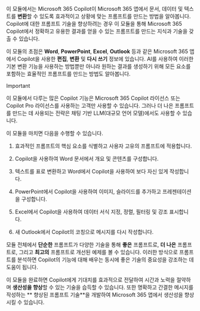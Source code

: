 이 모듈에서는 Microsoft 365 Copilot이 Microsoft 365 앱에서 문서, 데이터 및 텍스트를 **변환**할 수 있도록 효과적이고 상황에 맞는 프롬프트를 만드는 방법을 알아봅니다. Copilot에 대한 프롬프트 기술을 향상하려는 경우 이 모듈을 통해 Microsoft 365 Copilot에서 정확하고 유용한 결과를 얻을 수 있는 프롬프트를 만드는 지식과 기술을 갖출 수 있습니다.

이 모듈의 초점은 **Word**, **PowerPoint**, **Excel**, **Outlook** 등과 같은 Microsoft 365 앱에서 Copilot을 사용한 **편집**, **변환** 및 **다시 쓰기** 정보에 있습니다. AI를 사용하여 이러한 기본 변환 기능을 사용하는 방법뿐만 아니라 원하는 결과를 생성하기 위해 모든 요소를 포함하는 효율적인 프롬프트를 만드는 방법도 알아봅니다.

> [!IMPORTANT]
> 이 모듈에서 다루는 많은 Copilot 기능은 Microsoft 365 Copilot 라이선스 또는 Copilot Pro 라이선스를 사용하는 고객만 사용할 수 있습니다. 그러나 더 나은 프롬프트를 만드는 데 사용되는 전략은 채팅 기반 LLM(대규모 언어 모델)에서도 사용할 수 있습니다.

이 모듈을 마치면 다음을 수행할 수 있습니다.

1. 효과적인 프롬프트의 핵심 요소를 식별하고 사용자 고유의 프롬프트에 적용합니다.

1. Copilot을 사용하여 Word 문서에서 개요 및 콘텐츠를 구성합니다.

1. 텍스트를 표로 변환하고 Word에서 Copilot을 사용하여 보다 자신 있게 작성합니다.

1. PowerPoint에서 Copilot을 사용하여 이미지, 슬라이드를 추가하고 프레젠테이션을 구성합니다.

1. Excel에서 Copilot을 사용하여 데이터 서식 지정, 정렬, 필터링 및 강조 표시합니다.

1. 새 Outlook에서 Copilot의 코칭으로 메시지를 다시 작성합니다.

모듈 전체에서 **단순한** 프롬프트가 다양한 기술을 통해 **좋은** 프롬프트로, **더 나은** 프롬프트로, 그리고 **최고의** 프롬프트로 개선된 예제를 볼 수 있습니다. 이러한 방식으로 프롬프트를 분석하면 Copilot의 기능에 대해 배우는 동시에 좋은 기술의 중요성을 강조하는 데 도움이 됩니다.

이 모듈을 완료하면 Copilot에게 기대치를 효과적으로 전달하여 시간과 노력을 절약하며 **생산성을 향상**할 수 있는 기술을 습득할 수 있습니다. 또한 명확하고 간결한 메시지를 작성하는 ** 향상된 프롬프트 기술**을 개발하여 Microsoft 365 앱에서 생산성을 향상시킬 수 있습니다.